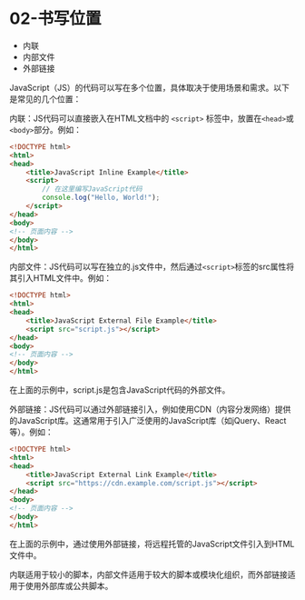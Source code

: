 # 02-书写位置
- 内联
- 内部文件
- 外部链接

JavaScript（JS）的代码可以写在多个位置，具体取决于使用场景和需求。以下是常见的几个位置：

内联：JS代码可以直接嵌入在HTML文档中的 `<script>` 标签中，放置在`<head>`或`<body>`部分。例如：

```html
<!DOCTYPE html>
<html>
<head>
    <title>JavaScript Inline Example</title>
    <script>
        // 在这里编写JavaScript代码
        console.log("Hello, World!");
    </script>
</head>
<body>
<!-- 页面内容 -->
</body>
</html>
```

内部文件：JS代码可以写在独立的.js文件中，然后通过`<script>`标签的src属性将其引入HTML文件中。例如：

```html
<!DOCTYPE html>
<html>
<head>
    <title>JavaScript External File Example</title>
    <script src="script.js"></script>
</head>
<body>
<!-- 页面内容 -->
</body>
</html>
```

在上面的示例中，script.js是包含JavaScript代码的外部文件。

外部链接：JS代码可以通过外部链接引入，例如使用CDN（内容分发网络）提供的JavaScript库。这通常用于引入广泛使用的JavaScript库（如jQuery、React等）。例如：

```html
<!DOCTYPE html>
<html>
<head>
    <title>JavaScript External Link Example</title>
    <script src="https://cdn.example.com/script.js"></script>
</head>
<body>
<!-- 页面内容 -->
</body>
</html>
```

在上面的示例中，通过使用外部链接，将远程托管的JavaScript文件引入到HTML文件中。

内联适用于较小的脚本，内部文件适用于较大的脚本或模块化组织，而外部链接适用于使用外部库或公共脚本。

